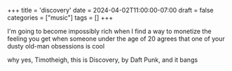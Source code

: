 +++
title = 'discovery'
date = 2024-04-02T11:00:00-07:00
draft = false
categories = ["music"]
tags = []
+++

I'm going to become impossibly rich when I find a way to monetize the feeling you get when someone under the age of 20 agrees that one of your dusty old-man obsessions is cool

why yes, Timotheigh, this is Discovery, by Daft Punk, and it bangs
